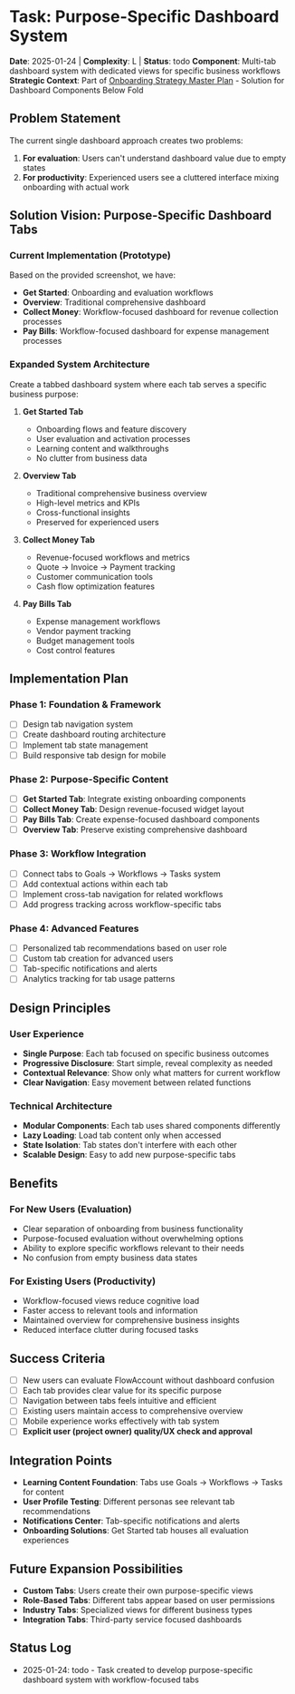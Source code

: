 # Task: Purpose-Specific Dashboard System
**Date**: 2025-01-24 | **Complexity**: L | **Status**: todo
**Component**: Multi-tab dashboard system with dedicated views for specific business workflows
**Strategic Context**: Part of [Onboarding Strategy Master Plan](../../context/onboarding-strategy-master-plan.md) - Solution for Dashboard Components Below Fold

## Problem Statement
The current single dashboard approach creates two problems:
1. **For evaluation**: Users can't understand dashboard value due to empty states
2. **For productivity**: Experienced users see a cluttered interface mixing onboarding with actual work

## Solution Vision: Purpose-Specific Dashboard Tabs

### Current Implementation (Prototype)
Based on the provided screenshot, we have:
- **Get Started**: Onboarding and evaluation workflows
- **Overview**: Traditional comprehensive dashboard  
- **Collect Money**: Workflow-focused dashboard for revenue collection processes
- **Pay Bills**: Workflow-focused dashboard for expense management processes

### Expanded System Architecture
Create a tabbed dashboard system where each tab serves a specific business purpose:

1. **Get Started Tab**
   - Onboarding flows and feature discovery
   - User evaluation and activation processes
   - Learning content and walkthroughs
   - No clutter from business data

2. **Overview Tab** 
   - Traditional comprehensive business overview
   - High-level metrics and KPIs
   - Cross-functional insights
   - Preserved for experienced users

3. **Collect Money Tab**
   - Revenue-focused workflows and metrics
   - Quote → Invoice → Payment tracking
   - Customer communication tools
   - Cash flow optimization features

4. **Pay Bills Tab**
   - Expense management workflows
   - Vendor payment tracking
   - Budget management tools
   - Cost control features

## Implementation Plan

### Phase 1: Foundation & Framework
- [ ] Design tab navigation system
- [ ] Create dashboard routing architecture
- [ ] Implement tab state management
- [ ] Build responsive tab design for mobile

### Phase 2: Purpose-Specific Content
- [ ] **Get Started Tab**: Integrate existing onboarding components
- [ ] **Collect Money Tab**: Design revenue-focused widget layout
- [ ] **Pay Bills Tab**: Create expense-focused dashboard components
- [ ] **Overview Tab**: Preserve existing comprehensive dashboard

### Phase 3: Workflow Integration
- [ ] Connect tabs to Goals → Workflows → Tasks system
- [ ] Add contextual actions within each tab
- [ ] Implement cross-tab navigation for related workflows
- [ ] Add progress tracking across workflow-specific tabs

### Phase 4: Advanced Features
- [ ] Personalized tab recommendations based on user role
- [ ] Custom tab creation for advanced users
- [ ] Tab-specific notifications and alerts
- [ ] Analytics tracking for tab usage patterns

## Design Principles

### User Experience
- **Single Purpose**: Each tab focused on specific business outcomes
- **Progressive Disclosure**: Start simple, reveal complexity as needed
- **Contextual Relevance**: Show only what matters for current workflow
- **Clear Navigation**: Easy movement between related functions

### Technical Architecture
- **Modular Components**: Each tab uses shared components differently
- **Lazy Loading**: Load tab content only when accessed
- **State Isolation**: Tab states don't interfere with each other
- **Scalable Design**: Easy to add new purpose-specific tabs

## Benefits

### For New Users (Evaluation)
- Clear separation of onboarding from business functionality
- Purpose-focused evaluation without overwhelming options
- Ability to explore specific workflows relevant to their needs
- No confusion from empty business data states

### For Existing Users (Productivity)
- Workflow-focused views reduce cognitive load
- Faster access to relevant tools and information
- Maintained overview for comprehensive business insights
- Reduced interface clutter during focused tasks

## Success Criteria
- [ ] New users can evaluate FlowAccount without dashboard confusion
- [ ] Each tab provides clear value for its specific purpose
- [ ] Navigation between tabs feels intuitive and efficient
- [ ] Existing users maintain access to comprehensive overview
- [ ] Mobile experience works effectively with tab system
- [ ] **Explicit user (project owner) quality/UX check and approval**

## Integration Points
- **Learning Content Foundation**: Tabs use Goals → Workflows → Tasks for content
- **User Profile Testing**: Different personas see relevant tab recommendations
- **Notifications Center**: Tab-specific notifications and alerts
- **Onboarding Solutions**: Get Started tab houses all evaluation experiences

## Future Expansion Possibilities
- **Custom Tabs**: Users create their own purpose-specific views
- **Role-Based Tabs**: Different tabs appear based on user permissions
- **Industry Tabs**: Specialized views for different business types
- **Integration Tabs**: Third-party service focused dashboards

## Status Log
- 2025-01-24: todo - Task created to develop purpose-specific dashboard system with workflow-focused tabs